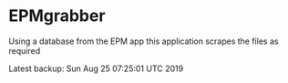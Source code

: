 # EPMgrabber
Using a database from the EPM app this application scrapes the files as required


Latest backup: Sun Aug 25 07:25:01 UTC 2019
